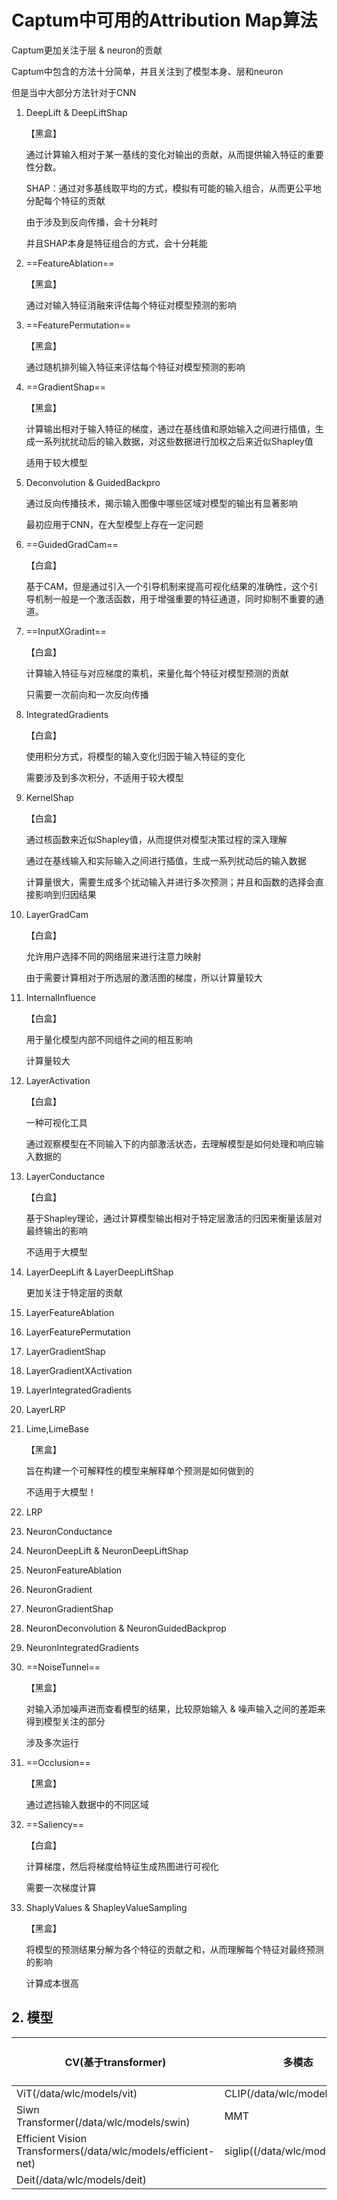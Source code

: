 # Captum中可用的Attribution Map算法

Captum更加关注于层 & neuron的贡献

Captum中包含的方法十分简单，并且关注到了模型本身、层和neuron

但是当中大部分方法针对于CNN

1. DeepLift & DeepLiftShap

   【黑盒】

   通过计算输入相对于某一基线的变化对输出的贡献，从而提供输入特征的重要性分数。

   SHAP：通过对多基线取平均的方式，模拟有可能的输入组合，从而更公平地分配每个特征的贡献

   由于涉及到反向传播，会十分耗时

   并且SHAP本身是特征组合的方式，会十分耗能

2. ==FeatureAblation==

   【黑盒】

   通过对输入特征消融来评估每个特征对模型预测的影响

3. ==FeaturePermutation==

   【黑盒】

   通过随机排列输入特征来评估每个特征对模型预测的影响

4. ==GradientShap==

   【黑盒】

   计算输出相对于输入特征的梯度，通过在基线值和原始输入之间进行插值，生成一系列扰扰动后的输入数据，对这些数据进行加权之后来近似Shapley值

   适用于较大模型

5. Deconvolution & GuidedBackpro

   通过反向传播技术，揭示输入图像中哪些区域对模型的输出有显著影响

   最初应用于CNN，在大型模型上存在一定问题

6. ==GuidedGradCam==

   【白盒】

   基于CAM，但是通过引入一个引导机制来提高可视化结果的准确性，这个引导机制一般是一个激活函数，用于增强重要的特征通道，同时抑制不重要的通道。

7. ==InputXGradint==

   【白盒】

   计算输入特征与对应梯度的乘机，来量化每个特征对模型预测的贡献

   只需要一次前向和一次反向传播

8. IntegratedGradients

   【白盒】

   使用积分方式，将模型的输入变化归因于输入特征的变化

   需要涉及到多次积分，不适用于较大模型

9. KernelShap

   【白盒】

   通过核函数来近似Shapley值，从而提供对模型决策过程的深入理解

   通过在基线输入和实际输入之间进行插值，生成一系列扰动后的输入数据

   计算量很大，需要生成多个扰动输入并进行多次预测；并且和函数的选择会直接影响到归因结果

10. LayerGradCam

    【白盒】

    允许用户选择不同的网络层来进行注意力映射

    由于需要计算相对于所选层的激活图的梯度，所以计算量较大

11. InternalInfluence

    【白盒】

    用于量化模型内部不同组件之间的相互影响

    计算量较大

12. LayerActivation

    【白盒】

    一种可视化工具

    通过观察模型在不同输入下的内部激活状态，去理解模型是如何处理和响应输入数据的

13. LayerConductance

    【白盒】

    基于Shapley理论，通过计算模型输出相对于特定层激活的归因来衡量该层对最终输出的影响

    不适用于大模型

14. LayerDeepLift & LayerDeepLiftShap

    更加关注于特定层的贡献

15. LayerFeatureAblation

16. LayerFeaturePermutation

17. LayerGradientShap

18. LayerGradientXActivation

19. LayerIntegratedGradients

20. LayerLRP

21. Lime,LimeBase

    【黑盒】

    旨在构建一个可解释性的模型来解释单个预测是如何做到的

    不适用于大模型！

22. LRP

23. NeuronConductance

24. NeuronDeepLift & NeuronDeepLiftShap

25. NeuronFeatureAblation

26. NeuronGradient

27. NeuronGradientShap

28. NeuronDeconvolution & NeuronGuidedBackprop

29. NeuronIntegratedGradients

30. ==NoiseTunnel==

    【黑盒】

    对输入添加噪声进而查看模型的结果，比较原始输入 & 噪声输入之间的差距来得到模型关注的部分

    涉及多次运行

31. ==Occlusion==

    【黑盒】

    通过遮挡输入数据中的不同区域

32. ==Saliency==

    【白盒】

    计算梯度，然后将梯度给特征生成热图进行可视化

    需要一次梯度计算

33. ShaplyValues & ShapleyValueSampling

    【黑盒】

    将模型的预测结果分解为各个特征的贡献之和，从而理解每个特征对最终预测的影响

    计算成本很高

## 2. 模型

| CV(基于transformer)                                          | 多模态                           | CV(不基于Transformer)不着急 |
| ------------------------------------------------------------ | -------------------------------- | --------------------------- |
| ViT(/data/wlc/models/vit)                                    | CLIP(/data/wlc/models/clip)      |                             |
| Siwn Transformer(/data/wlc/models/swin)                      | MMT                              |                             |
| Efficient Vision Transformers(/data/wlc/models/efficient-net) | siglip((/data/wlc/models/siglip) |                             |
| Deit(/data/wlc/models/deit)                                  |                                  |                             |





​    
